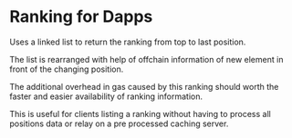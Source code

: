 # Ranking for Dapps

Uses a linked list to return the ranking from top to last position. 

The list is rearranged with help of offchain information of new element in front of the changing position. 

The additional overhead in gas caused by this ranking should worth the faster and easier availability of ranking information. 

This is useful for clients listing a ranking without having to process all positions data or relay on a pre processed caching server.
